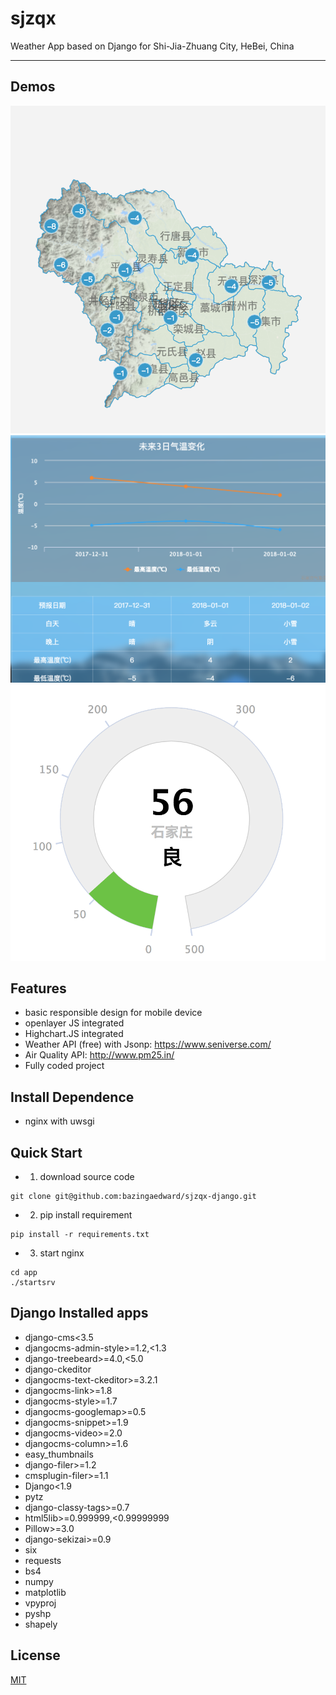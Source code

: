 # sjzqx
Weather App based on Django for Shi-Jia-Zhuang City, HeBei, China

---

## Demos
![demo01](https://github.com/bazingaedward/sjzqx-django/blob/master/screenshot/demo01.png)
![demo02](https://github.com/bazingaedward/sjzqx-django/blob/master/screenshot/demo02.png)
![demo03](https://github.com/bazingaedward/sjzqx-django/blob/master/screenshot/demo03.png)

## Features
- basic responsible design for mobile device
- openlayer JS integrated
- Highchart.JS integrated
- Weather API (free) with Jsonp: https://www.seniverse.com/
- Air Quality API: http://www.pm25.in/
- Fully coded project

## Install Dependence
- nginx with uwsgi

## Quick Start
- 1. download source code

```
git clone git@github.com:bazingaedward/sjzqx-django.git
```

- 2. pip install requirement

```
pip install -r requirements.txt
```
- 3. start nginx
```
cd app
./startsrv
```


## Django Installed apps
- django-cms<3.5
- djangocms-admin-style>=1.2,<1.3
- django-treebeard>=4.0,<5.0
- django-ckeditor
- djangocms-text-ckeditor>=3.2.1
- djangocms-link>=1.8
- djangocms-style>=1.7
- djangocms-googlemap>=0.5
- djangocms-snippet>=1.9
- djangocms-video>=2.0
- djangocms-column>=1.6
- easy_thumbnails
- django-filer>=1.2
- cmsplugin-filer>=1.1
- Django<1.9
- pytz
- django-classy-tags>=0.7
- html5lib>=0.999999,<0.99999999
- Pillow>=3.0
- django-sekizai>=0.9
- six
- requests
- bs4
- numpy
- matplotlib
- vpyproj
- pyshp
- shapely


## License
[MIT](https://tldrlegal.com/license/mit-license)
